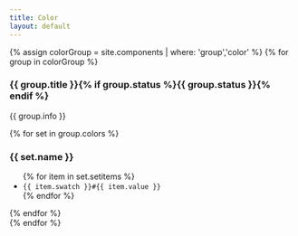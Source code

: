 ```yaml
---
title: Color
layout: default
---
```


{% assign colorGroup = site.components | where: 'group','color' %}
  {% for group in colorGroup %}
  <div id="{{ group.group | replace: ' ', '-' }}" class="library-group">
    <div class="library-group__header">
      <h3 class="library-group__title">{{ group.title }}{% if group.status %}<span class="{{ group.status }}">{{ group.status }}</span>{% endif %}</h3>
    </div>
    <div class="library-group__info">
      <p>{{ group.info }}</p>
    </div>
    <div class="library-basics">
      {% for set in group.colors %}
      <div class="color-set">
        <h3 class="color-set__title">{{ set.name }}</h3>
        <ul class="color-set__colors">
          {% for item in set.setitems %}
          <li style="background:#{{ item.value }}">
            <code>{{ item.swatch }}<span class="color-value">#{{ item.value }}</span></code>
          </li>
          {% endfor %}
        </ul>
      </div>      
      {% endfor %}
    </div>
  </div>
{% endfor %}